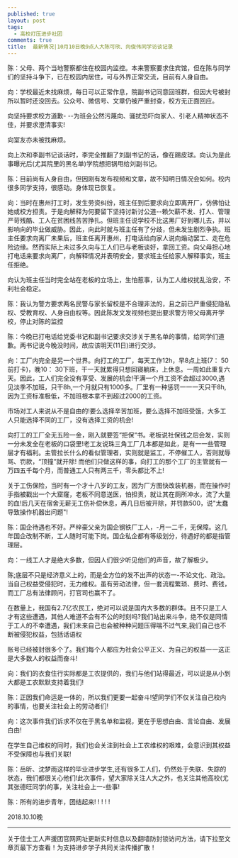 ```yaml
---
published: true
layout: post
tags:
  - 高校打压进步社团
comments: true
title:  最新情况|10月10日晚9点人大陈可欣、向俊伟同学访谈记录
---
```



陈：父母、两个当地警察都住在校园内监控。本来警察要求住宾馆，但在陈与同学们的坚持斗争下，已在校园内居住，可与外界正常交流，目前有人身自由。

向：学校最近未找麻烦，每日可以正常作息，院副书记同意回班群，但因大号被封所以暂时还没回去。公众号、微信号、文章仍被严重封查，校方无正面回应。

向坚持要求校方道歉- --为班会公然污蔑向、骚扰恐吓向家人、引老人精神状态不佳，并要求澄清事实!

向室友亦未被找麻烦。

向上次和李副书记谈话时，李完全推翻了刘副书记的话，像在踢皮球。向认为是此事曝光后(尤其院里的黑名单)学院想把锅甩给刘副书记。

陈：目前尚有人身自由，但因刚有发布视频和文章，故不知明日情况会如何。校内很多同学支持，很感动。身体现已恢复。

向：当时在惠州打工时，发生劳资纠纷，班主任到后要求向立即离开厂，仿佛怕让她或校方担责。于是向解释为何要留下坚持讨新讨公道--赖欠薪不发、打人、管理严苛残酷、工人在贫困线苦苦挣扎。但班主任说学校不比这黑厂好到哪儿去，并以影响向的毕业做威胁。因此，向此时就与班主任有了分歧，但未发生剧烈争执。班主任要求向离厂未果后，班主任离开惠州，打电话给向家人说向煽动罢工、走在危险边缘。然而实际上未过多久向与工人们已与老板谈好，拿回工资。向父母担心地打电话来要求向离厂，向解释情况并表明安全，要求班主任给家人解释事实，班主任拒绝。

向认为班主任当时完全站在老板的立场上，生怕惹事，认为工人维权扰乱治安，不利社会稳定。

陈：我认为警方要求两名民警与家长留校是不合理非法的，且之前已严重侵犯隐私权、受教育权、人身自由权等。因此陈发文发视频也提出要求警方带父母离开学校，停止对陈的监控

陈：今晚已打电话给党委书记和副书记要求交涉关于黑名单的事情，给同学们道歉。两书记说今晚没时间，故应该明天(11日)进行交涉。

向：工厂内完全是另一个世界。向打工的工厂，每天工作12h，早8点上班(7： 50前打卡)，晚10： 30下班，干一天就累得只想回寝躺床，上休息。一周如此重复六天。因此，工人们完全没有享受、发展的机会!干满一个月工资不会超过3000,遇见淡季不加班，只干8h,一个月就只有1000多。厂里有一种惩罚一一一天只干8h,因为工资标准极低，不加班根本拿不到超过2000的工资。

市场对工人来说从不是自由的!要么选择辛苦加班，要么选择不加班受饿，大多工人只能选择不同的工厂，没有选择工资的机会!

向打工的工厂全无五险一金，刚入就要签“拒保“书。老板说社保钱之后会发，实则一分未发全在老板的口袋里!老工友说珠三角工厂几本都是如此，是有一一些管理层才有福利。主管拉长什么的看似管理者，实则就是监工，不停催工人，否则就辱骂、罚款，“顶撞”就开除! 而他们只做这样的事，向打工的那个工厂的主管就有一万四五千每个月，而普通工人只有两三千，零头都比不上!

关于工伤保险，当时有一个才十八岁的工友，因为厂方图快改装机器，而在操作时手指被戳出一个大窟窿，老板不同意送医，怕担责，就让其在厕所冲水，流了大量的血!后几天在宿舍无薪无工伤补偿休息，再几日后被开除，并罚款500，说"太蠢导致操作机器出问题"!

陈：国企待遇也不好。严梓豪父亲为国企钢铁厂工人，-月一二千，无保障。这几年国企改制不断，工人随时可能下岗。国企私企都有等级划分，待遇好的都是指管理层。

向：一线工人才是绝大多数，但因人们很少听见他们的声音，故了解极少。

陈;底层不只是经济意义上的，而是全方位的发不出声的状态一-不论文化、政治。当自己权益受侵犯时，无力维权。虽有劳动法律，但一套流程繁琐、费时、费钱，而工厂总有法律顾问，打官司也赢不了。

在数量上，我国有2.7亿农民工，绝对可以说是国内大多数的群体。且不只是工人才有这些遭遇，其他人难道不会有不公的时刻吗?我们站出来斗争，绝不仅是同情于工人的不幸遭遇，我们未来自己也会被种种问题压得喘不过气来,我们自己也不断被侵犯权益，包括话语权

账号已经被封很多个了。我们每个人都应为社会公平正义、为自己的权益一一这正是大多数人的权益而奋斗!

向：我们的衣食住行实际都是工农提供的，我们与他们站得最近，可以说是从小到大都是工农默默支持着我们!

陈：正因我们命运是一体的，所以我们更要一起奋斗!望同学们不仅关注自己校内的事情，也要关注社会上的劳动者们!

向：这次事件我们诉求不仅在于黑名单和监视，更在于思想白由、言论自由、发展白由!

在学生自己维权的同时，我们也会关注到社会上工农维权的艰难，会意识到其权益不受保障也与我们关联!

陈：岳昕、沈梦雨这样的毕业进步学生,还有很多工人们，仍然处于失联、失踪的状态，我们都很关心他们!此次事件，望大家除关注人大之外，也关注其他高校(尤其张德旺同学)的事，关注社会上一-些事!

陈：所有的进步青年，团结起来! ! ! ! !

2018.10.10晚


---
关于佳士工人声援团官网网址更新实时信息以及翻墙防封锁访问方法，请下拉至文章页最下方查看！为支持进步学子共同关注传播扩散！
